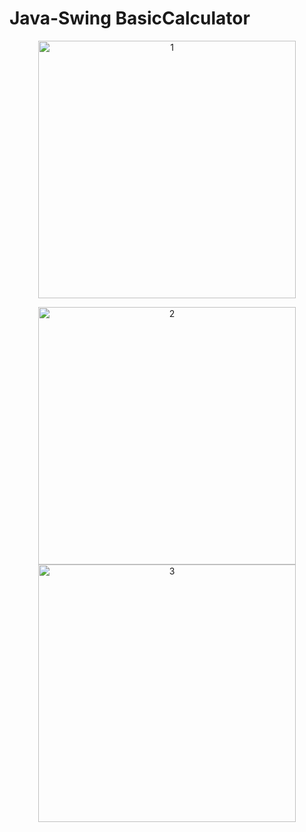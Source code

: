 # Java-Swing BasicCalculator
<p align="center">
<img width="412" alt="1" src="https://github.com/OguzhanSakaoglu/Java-BasicCalculator/assets/48987900/9c80e3b2-106b-44d6-82de-7fc8ccceb481" >
</p>
<p align="center">
<img width="412" alt="2" src="https://github.com/OguzhanSakaoglu/Java-BasicCalculator/assets/48987900/6c2e9b9d-f893-4b30-bf01-4935bb6c2e96">
<img width="412" alt="3" src="https://github.com/OguzhanSakaoglu/Java-BasicCalculator/assets/48987900/434942e6-ac06-4703-a4e4-10e73631c15d">
</p>
